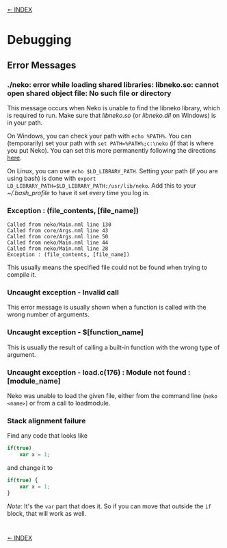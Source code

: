 [🠔 INDEX](index.md)
#

# Debugging

## Error Messages

### ./neko: error while loading shared libraries: libneko.so: cannot open shared object file: No such file or directory

This message occurs when Neko is unable to find the libneko library, which is required to run. Make sure that *libneko.so* (or *libneko.dll* on Windows) is in your path.

On Windows, you can check your path with `echo %PATH%`. You can (temporarily) set your path with `set PATH=%PATH%;c:\neko` (if that is where you put Neko). You can set this more permanently following the directions [here](http://support.microsoft.com/default.aspx?scid=kb;en-us;310519&sd=tech).

On Linux, you can use `echo $LD_LIBRARY_PATH`. Setting your path (if you are using bash) is done with `export LD_LIBRARY_PATH=$LD_LIBRARY_PATH:/usr/lib/neko`. Add this to your *~/.bash\_profile* to have it set every time you log in.

### Exception : (file\_contents, \[file\_name\])

    Called from neko/Main.nml line 130
    Called from core/Args.nml line 43
    Called from core/Args.nml line 50
    Called from neko/Main.nml line 44
    Called from neko/Main.nml line 28
    Exception : (file_contents, [file_name])

This usually means the specified file could not be found when trying to compile it.

### Uncaught exception - Invalid call

This error message is usually shown when a function is called with the wrong number of arguments.

### Uncaught exception - $\[function\_name\]

This is usually the result of calling a built-in function with the wrong type of argument.

### Uncaught exception - load.c(176) : Module not found : \[module\_name\]

Neko was unable to load the given file, either from the command line (`neko <name>`) or from a call to loadmodule.

### Stack alignment failure

Find any code that looks like

```js
if(true)
    var x = 1;
```

and change it to

```js
if(true) {
    var x = 1;
}
```

*Note:* It's the `var` part that does it. So if you can move that outside the `if` block, that will work as well.

#
[🠔 INDEX](index.md)